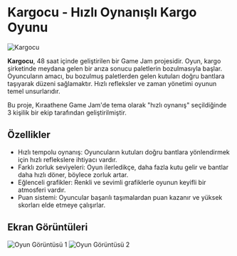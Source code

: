 # Kargocu - Hızlı Oynanışlı Kargo Oyunu

![Kargocu](screenshot.png)

**Kargocu**, 48 saat içinde geliştirilen bir Game Jam projesidir. Oyun, kargo şirketinde meydana gelen bir arıza sonucu paletlerin bozulmasıyla başlar. Oyuncuların amacı, bu bozulmuş paletlerden gelen kutuları doğru bantlara taşıyarak düzeni sağlamaktır. Hızlı refleksler ve zaman yönetimi oyunun temel unsurlarıdır.

Bu proje, Kıraathene Game Jam'de tema olarak "hızlı oynanış" seçildiğinde 3 kişilik bir ekip tarafından geliştirilmiştir.

## Özellikler

- Hızlı tempolu oynanış: Oyuncuların kutuları doğru bantlara yönlendirmek için hızlı reflekslere ihtiyacı vardır.
- Farklı zorluk seviyeleri: Oyun ilerledikçe, daha fazla kutu gelir ve bantlar daha hızlı döner, böylece zorluk artar.
- Eğlenceli grafikler: Renkli ve sevimli grafiklerle oyunun keyifli bir atmosferi vardır.
- Puan sistemi: Oyuncular başarılı taşımalardan puan kazanır ve yüksek skorları elde etmeye çalışırlar.

## Ekran Görüntüleri

![Oyun Görüntüsü 1](screenshot1.png)
![Oyun Görüntüsü 2](screenshot2.png)
